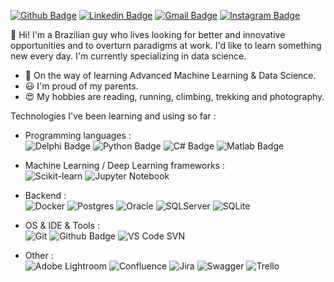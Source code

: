 [![Github Badge](https://img.shields.io/badge/-Github-000?style=flat-square&logo=Github&logoColor=white&link=https://github.com/alexandrokozio)](https://github.com/alexandrokozio)
[![Linkedin Badge](https://img.shields.io/badge/-LinkedIn-blue?style=flat-square&logo=Linkedin&logoColor=white&link=https://www.linkedin.com/in/alexandrokozio)](https://www.linkedin.com/in/alexandrokozio)
[![Gmail Badge](https://img.shields.io/badge/-Gmail-c14438?style=flat-square&logo=Gmail&logoColor=white&link=mailto:akozio@gmail.com)](mailto:akozio@gmail.com)
[![Instagram Badge](https://img.shields.io/badge/-Instagram-E4405F?style=flat-square&logo=Instagram&logoColor=white&link=https://www.instagram.com/alexandrokozio)](https://www.instagram.com/alexandrokozio)

👋 Hi! I'm a Brazilian guy who lives looking for better and innovative opportunities and to overturn paradigms at work. 
I'd like to learn something new every day. I'm currently specializing in data science.

* 🌱 On the way of learning Advanced Machine Learning & Data Science.
* 😃 I'm proud of my parents.
* 😍 My hobbies are reading, running, climbing, trekking and photography.

Technologies I've been learning and using so far :

* Programming languages :   
![Delphi Badge](https://img.shields.io/badge/-Delphi-red?style=flat-square&logo=Delphi&logoColor=white)
![Python Badge](https://img.shields.io/badge/-Python-wellon?style=flat-square&logo=Python&logoColor=white)
![C# Badge](https://img.shields.io/badge/-C%23-blue?style=flat-square&logo=C%23&logoColor=white)
![Matlab Badge](https://img.shields.io/badge/-Matlab-blue?style=flat-square&logo=Matlab&logoColor=white)

* Machine Learning / Deep Learning frameworks :   
![Scikit-learn](https://img.shields.io/badge/scikit--learn-%23F7931E.svg?style=flat-square&logo=scikit--learn&logoColor=white)
![Jupyter Notebook](https://img.shields.io/badge/docker-%230db7ed.svg?style=flat-square&logo=jupyter&logoColor=white)

* Backend :   
![Docker](https://img.shields.io/badge/docker-%230db7ed.svg?style=flat-square&logo=Docker&logoColor=white)
![Postgres](https://img.shields.io/badge/postgres-%23316192.svg?style=style=flat-square&logo=postgresql&logoColor=white)
![Oracle](https://img.shields.io/badge/Oracle-F80000?style=flat-square&logo=oracle&logoColor=white)
![SQLServer](https://img.shields.io/badge/SQLServer-F80000?style=flat-square&logo=SQLServer&logoColor=white)
![SQLite](https://img.shields.io/badge/sqlite-%2307405e.svg?style=for-the-badge&logo=sqlite&logoColor=white)

* OS & IDE & Tools :   
  ![Git](https://img.shields.io/badge/git-%23F05033?style=flat-square&logo=Git&logoColor=white)
  ![Github Badge](https://img.shields.io/badge/-Github-000?style=flat-square&logo=Github&logoColor=white)
  ![VS Code](https://img.shields.io/badge/Visual%20Studio%20Code-0078d7.svg?style=flat-square&logo=visual-studio-code&logoColor=white)
   SVN

* Other :   
![Adobe Lightroom](https://img.shields.io/badge/Adobe%20Lightroom-31A8FF.svg?style=for-the-badge&logo=Adobe%20Lightroom&logoColor=white)
![Confluence](https://img.shields.io/badge/confluence-%23172BF4.svg?style=for-the-badge&logo=confluence&logoColor=white)
![Jira](https://img.shields.io/badge/jira-%230A0FFF.svg?style=for-the-badge&logo=jira&logoColor=white)
![Swagger](https://img.shields.io/badge/-Swagger-%23Clojure?style=for-the-badge&logo=swagger&logoColor=white)
![Trello](https://img.shields.io/badge/Trello-%23026AA7.svg?style=for-the-badge&logo=Trello&logoColor=white)
